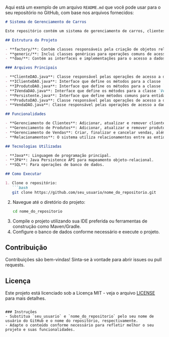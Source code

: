 Aqui está um exemplo de um arquivo `README.md` que você pode usar para o seu repositório no GitHub, com base nos arquivos fornecidos:

```markdown
# Sistema de Gerenciamento de Carros

Este repositório contém um sistema de gerenciamento de carros, clientes, produtos e vendas, desenvolvido em Java utilizando JPA para persistência de dados. O sistema é estruturado em uma arquitetura de DAO (Data Access Object) para facilitar as operações de CRUD (Create, Read, Update, Delete).

## Estrutura do Projeto

- **factory/**: Contém classes responsáveis pela criação de objetos relacionados ao sistema.
- **generic/**: Inclui classes genéricas para operações comuns de acesso a dados.
- **dao/**: Contém as interfaces e implementações para o acesso a dados das entidades.

### Arquivos Principais

- **ClienteDAO.java**: Classe responsável pelas operações de acesso a dados da entidade `Cliente`.
- **IClienteDAO.java**: Interface que define os métodos para a classe `ClienteDAO`.
- **IProdutoDAO.java**: Interface que define os métodos para a classe `ProdutoDAO`.
- **IVendaDAO.java**: Interface que define os métodos para a classe `VendaDAO`.
- **Persistente.java**: Interface que define métodos comuns para entidades persistentes.
- **ProdutoDAO.java**: Classe responsável pelas operações de acesso a dados da entidade `Produto`.
- **VendaDAO.java**: Classe responsável pelas operações de acesso a dados da entidade `Venda`.

## Funcionalidades

- **Gerenciamento de Clientes**: Adicionar, atualizar e remover clientes.
- **Gerenciamento de Produtos**: Adicionar, atualizar e remover produtos.
- **Gerenciamento de Vendas**: Criar, finalizar e cancelar vendas, além de associar produtos às vendas.
- **Relacionamentos**: O sistema utiliza relacionamentos entre as entidades, como um cliente podendo ter várias vendas.

## Tecnologias Utilizadas

- **Java**: Linguagem de programação principal.
- **JPA**: Java Persistence API para mapeamento objeto-relacional.
- **SQL**: Para operações de banco de dados.

## Como Executar

1. Clone o repositório:
   ```bash
   git clone https://github.com/seu_usuario/nome_do_repositorio.git
   ```
2. Navegue até o diretório do projeto:
   ```bash
   cd nome_do_repositorio
   ```
3. Compile o projeto utilizando sua IDE preferida ou ferramentas de construção como Maven/Gradle.
4. Configure o banco de dados conforme necessário e execute o projeto.

## Contribuição

Contribuições são bem-vindas! Sinta-se à vontade para abrir issues ou pull requests.

## Licença

Este projeto está licenciado sob a Licença MIT - veja o arquivo [LICENSE](LICENSE) para mais detalhes.
```

### Instruções
- Substitua `seu_usuario` e `nome_do_repositorio` pelo seu nome de usuário do GitHub e o nome do repositório, respectivamente.
- Adapte o conteúdo conforme necessário para refletir melhor o seu projeto e suas funcionalidades.
